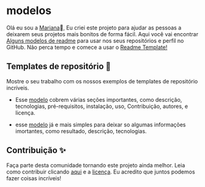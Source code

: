 # modelos 
 
   Olá eu sou a [Mariana](https://github.com/mariana549)🤩, Eu criei este projeto para ajudar as pessoas a deixarem seus projetos mais bonitos de forma fácil. Aqui você vai encontrar [Alguns modelos de readme](./modelos%20de%20repositorios) para usar nos seus repositórios e perfil no GitHub. Não perca tempo e comece a usar o [Readme Template!](../templetes/modelos%20de%20repositorios)

## Templates de repositório 🎉
Mostre o seu trabalho com os nossos exemplos de templates de repositório incríveis.
 - Esse [modelo](./modelos%20de%20repositorios/modelo%201/exemplo.md) cobrem várias seções importantes, como descrição, tecnologias, pré-requisitos, instalação, uso, Contribuição, autores, e licença.

 - esse [modelo](./modelos%20de%20repositorios/modelo%202/exemplo.md) já e mais simples para deixar so algumas informações imortantes, como resultado, descrição, tecnologias.

## Contribuição ✨
Faça parte desta comunidade tornando este projeto ainda melhor. Leia como contribuir clicando [aqui](./Contribuir/contribuir.md) e a [licença](./LICENSE). Eu acredito que juntos podemos fazer coisas incríveis!
